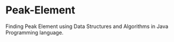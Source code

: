 # Peak-Element
Finding Peak Element using Data Structures and Algorithms in Java Programming language.
